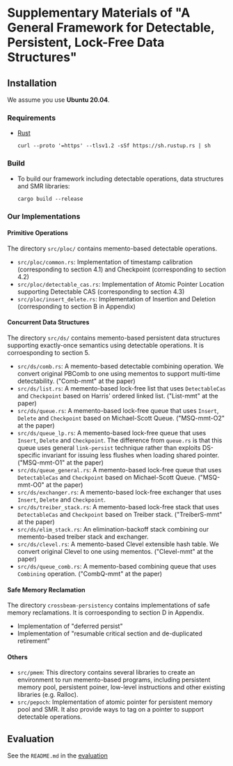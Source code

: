 # Supplementary Materials of "A General Framework for Detectable, Persistent, Lock-Free Data Structures"

## Installation

We assume you use **Ubuntu 20.04**.

### Requirements

- [Rust](https://www.rust-lang.org/)
  ```
  curl --proto '=https' --tlsv1.2 -sSf https://sh.rustup.rs | sh
  ```

### Build

- To build our framework including detectable operations, data structures and SMR libraries:
  ```
  cargo build --release
  ```

### Our Implementations

#### Primitive Operations

The directory `src/ploc/` contains memento-based detectable operations.

- `src/ploc/common.rs`: Implementation of timestamp calibration (corresponding to section 4.1) and Checkpoint (corresponding to section 4.2)
- `src/ploc/detectable_cas.rs`: Implementation of Atomic Pointer Location supporting Detectable CAS (corresponding to section 4.3)
- `src/ploc/insert_delete.rs`: Implementation of Insertion and Deletion (corresponding to section B in Appendix)

#### Concurrent Data Structures

The directory `src/ds/` contains memento-based persistent data structures supporting exactly-once semantics using detectable operations. It is corroesponding to section 5.

- `src/ds/comb.rs`: A memento-based detectable combining operation. We convert original PBComb to one using mementos to support multi-time detectability. ("Comb-mmt" at the paper)
- `src/ds/list.rs`: A memento-based lock-free list that uses `DetectableCas` and `Checkpoint` based on Harris' ordered linked list. ("List-mmt" at the paper)
- `src/ds/queue.rs`: A memento-based lock-free queue that uses `Insert`, `Delete` and `Checkpoint` based on Michael-Scott Queue. ("MSQ-mmt-O2" at the paper)
- `src/ds/queue_lp.rs`: A memento-based lock-free queue that uses `Insert`, `Delete` and `Checkpoint`. The difference from `queue.rs` is that this queue uses general `link-persist` technique rather than exploits DS-specific invariant for issuing less flushes when loading shared pointer. ("MSQ-mmt-O1" at the paper)
- `src/ds/queue_general.rs`: A memento-based lock-free queue that uses `DetectableCas` and `Checkpoint` based on Michael-Scott Queue. ("MSQ-mmt-O0" at the paper)
- `src/ds/exchanger.rs`: A memento-based lock-free exchanger that uses `Insert`, `Delete` and `Checkpoint`.
- `src/ds/treiber_stack.rs`: A memento-based lock-free stack that uses `DetectableCas` and `Checkpoint` based on Treiber stack. ("TreiberS-mmt" at the paper)
- `src/ds/elim_stack.rs`: An elimination-backoff stack combining our memento-based treiber stack and exchanger.
- `src/ds/clevel.rs`: A memento-based Clevel extensible hash table. We convert original Clevel to one using mementos. ("Clevel-mmt" at the paper)
- `src/ds/queue_comb.rs`: A memento-based combining queue that uses `Combining` operation. ("CombQ-mmt" at the paper)

#### Safe Memory Reclamation

The directory `crossbeam-persistency` contains implementations of safe memory reclamations. It is corroesponding to section D in Appendix.

- Implementation of "deferred persist"
- Implementation of "resumable critical section and de-duplicated retirement"

#### Others

- `src/pmem`: This directory contains several libraries to create an environment to run memento-based programs, including persistent memory pool, persistent poiner, low-level instructions and other existing libraries (e.g. Ralloc).
- `src/pepoch`: Implementation of atomic pointer for persistent memory pool and SMR. It also provide ways to tag on a pointer to support detectable operations.

## Evaluation

See the `README.md` in the [evaluation](./evaluation)
